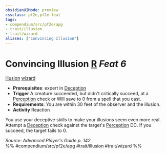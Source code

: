 ```yaml
---
obsidianUIMode: preview
cssclass: pf2e,pf2e-feat
tags:
- compendium/src/pf2e/apg
- trait/illusion
- trait/wizard
aliases: ["Convincing Illusion"]
---
```

# Convincing Illusion  [R](chapter-9-playing-the-game.md#Actions "Reaction") *Feat 6*  
[illusion](illusion.md "Illusion School Trait")  [wizard](Reference/Rules/Traits/wizard.md "Wizard Class Trait")  

- **Prerequisites**: expert in [Deception](skills.md#Deception)
- **Trigger** A creature succeeded, but didn't critically succeed, at a [Perception](skills.md#Perception) check or Will save to 0 from a spell that you cast.
- **Requirements**: You are within 30 feet of the observer and the illusion.
- **Activity** Reaction

You use your deceptive skills to make your illusions seem even more real. Attempt a [Deception](skills.md#Deception) check against the target's [Perception](skills.md#Perception) DC. If you succeed, the target fails to 0.

*Source: Advanced Player's Guide p. 142*  
%% #compendium/src/pf2e/apg #trait/illusion #trait/wizard %%